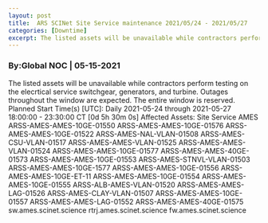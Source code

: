 ```yaml
---
layout: post
title:  ARS SCINet Site Service maintenance 2021/05/24 - 2021/05/27
categories: [Downtime]
excerpt: The listed assets will be unavailable while contractors perform testing on the elecrtical service switchgear, generators, and turbine. Outages throughout the window are expected.
---
```

### By:Global NOC  |  05-15-2021 

The listed assets will be unavailable while contractors perform testing	on the elecrtical service switchgear,	generators, and turbine. Outages throughout the	window are expected. The entire window is	reserved.  
Planned Start Time(s) [UTC]:     Daily 2021-05-24 through 2021-05-27 18:00:00 - 23:30:00 CT [0d 5h 30m 0s]
Affected Assets:
                        Site Service AMES
                        ARSS-AMES-AMES-10GE-01550
                        ARSS-AMES-AMES-10GE-01576
                        ARSS-AMES-AMES-10GE-01522
                        ARSS-AMES-NAL-VLAN-01508
                        ARSS-AMES-CSU-VLAN-01517
                        ARSS-AMES-AMES-VLAN-01525
                        ARSS-AMES-AMES-VLAN-01524
                        ARSS-AMES-AMES-10GE-01577
                        ARSS-AMES-AMES-40GE-01573
                        ARSS-AMES-AMES-10GE-01553
                        ARSS-AMES-STNVL-VLAN-01503
                        ARSS-AMES-AMES-10GE-1577
                        ARSS-AMES-AMES-10GE-01556
                        ARSS-AMES-AMES-10GE-ET-11
                        ARSS-AMES-AMES-10GE-01554
                        ARSS-AMES-AMES-10GE-01555
                        ARSS-ALB-AMES-VLAN-01520
                        ARSS-AMES-AMES-LAG-01526
                        ARSS-AMES-CLAY-VLAN-01507
                        ARSS-AMES-AMES-10GE-01557
                        ARSS-AMES-AMES-LAG-01552
                        ARSS-AMES-AMES-40GE-01575
                        sw.ames.scinet.science
                        rtrj.ames.scinet.science
                        fw.ames.scinet.science 
